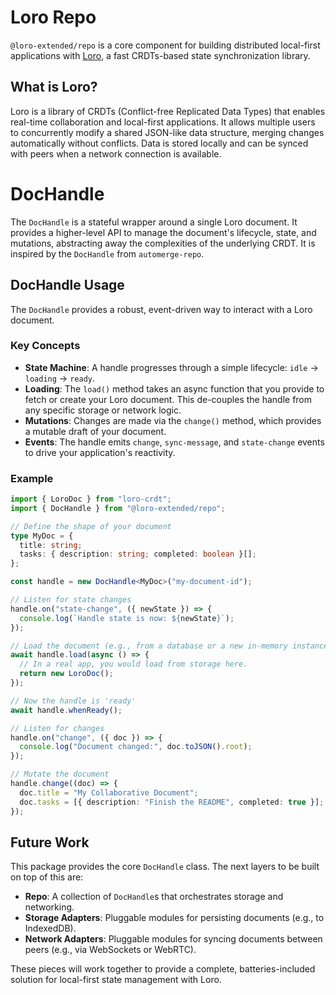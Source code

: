 # Loro Repo

`@loro-extended/repo` is a core component for building distributed local-first applications with [Loro](https://github.com/loro-dev/loro), a fast CRDTs-based state synchronization library.

## What is Loro?

Loro is a library of CRDTs (Conflict-free Replicated Data Types) that enables real-time collaboration and local-first applications. It allows multiple users to concurrently modify a shared JSON-like data structure, merging changes automatically without conflicts. Data is stored locally and can be synced with peers when a network connection is available.

# DocHandle

The `DocHandle` is a stateful wrapper around a single Loro document. It provides a higher-level API to manage the document's lifecycle, state, and mutations, abstracting away the complexities of the underlying CRDT. It is inspired by the `DocHandle` from `automerge-repo`.

## DocHandle Usage

The `DocHandle` provides a robust, event-driven way to interact with a Loro document.

### Key Concepts

- **State Machine**: A handle progresses through a simple lifecycle: `idle` -> `loading` -> `ready`.
- **Loading**: The `load()` method takes an async function that you provide to fetch or create your Loro document. This de-couples the handle from any specific storage or network logic.
- **Mutations**: Changes are made via the `change()` method, which provides a mutable draft of your document.
- **Events**: The handle emits `change`, `sync-message`, and `state-change` events to drive your application's reactivity.

### Example

```typescript
import { LoroDoc } from "loro-crdt";
import { DocHandle } from "@loro-extended/repo";

// Define the shape of your document
type MyDoc = {
  title: string;
  tasks: { description: string; completed: boolean }[];
};

const handle = new DocHandle<MyDoc>("my-document-id");

// Listen for state changes
handle.on("state-change", ({ newState }) => {
  console.log(`Handle state is now: ${newState}`);
});

// Load the document (e.g., from a database or a new in-memory instance)
await handle.load(async () => {
  // In a real app, you would load from storage here.
  return new LoroDoc();
});

// Now the handle is 'ready'
await handle.whenReady();

// Listen for changes
handle.on("change", ({ doc }) => {
  console.log("Document changed:", doc.toJSON().root);
});

// Mutate the document
handle.change((doc) => {
  doc.title = "My Collaborative Document";
  doc.tasks = [{ description: "Finish the README", completed: true }];
});
```

## Future Work

This package provides the core `DocHandle` class. The next layers to be built on top of this are:

- **Repo**: A collection of `DocHandle`s that orchestrates storage and networking.
- **Storage Adapters**: Pluggable modules for persisting documents (e.g., to IndexedDB).
- **Network Adapters**: Pluggable modules for syncing documents between peers (e.g., via WebSockets or WebRTC).

These pieces will work together to provide a complete, batteries-included solution for local-first state management with Loro.
